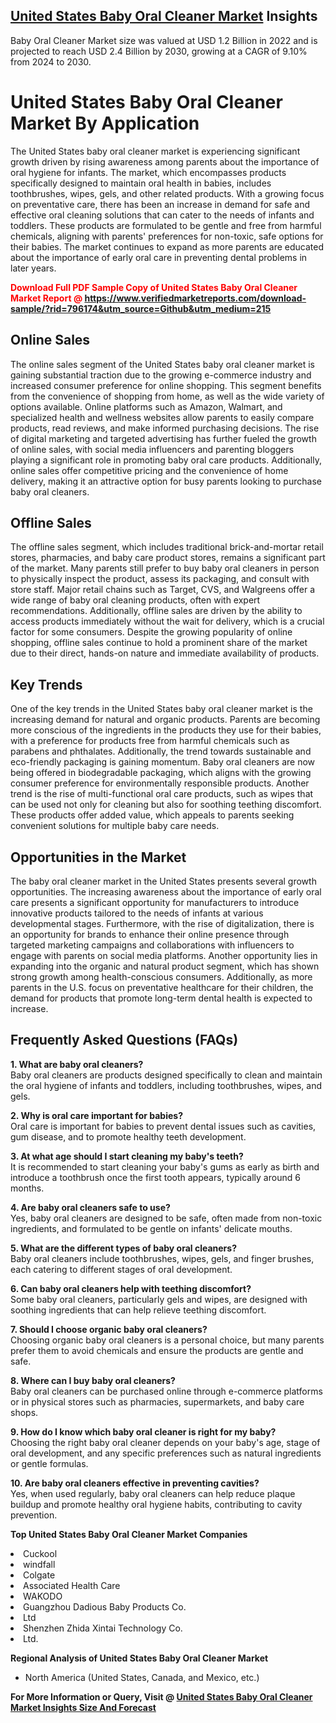 <h2><a href="https://www.verifiedmarketreports.com/download-sample/?rid=796174&amp;utm_source=Github&amp;utm_medium=215" target="_blank">United States Baby Oral Cleaner Market</a> Insights</h2><p>Baby Oral Cleaner Market size was valued at USD 1.2 Billion in 2022 and is projected to reach USD 2.4 Billion by 2030, growing at a CAGR of 9.10% from 2024 to 2030.</p><p><h1>United States Baby Oral Cleaner Market By Application</h1><p>The United States baby oral cleaner market is experiencing significant growth driven by rising awareness among parents about the importance of oral hygiene for infants. The market, which encompasses products specifically designed to maintain oral health in babies, includes toothbrushes, wipes, gels, and other related products. With a growing focus on preventative care, there has been an increase in demand for safe and effective oral cleaning solutions that can cater to the needs of infants and toddlers. These products are formulated to be gentle and free from harmful chemicals, aligning with parents' preferences for non-toxic, safe options for their babies. The market continues to expand as more parents are educated about the importance of early oral care in preventing dental problems in later years. <strong><p><span class=""><span style="color: #ff0000;"><strong>Download Full PDF Sample Copy of United States Baby Oral Cleaner Market Report</strong> @ </span><a href="https://www.verifiedmarketreports.com/download-sample/?rid=796174&amp;utm_source=Github&amp;utm_medium=215" target="_blank">https://www.verifiedmarketreports.com/download-sample/?rid=796174&amp;utm_source=Github&amp;utm_medium=215</a></span></p></strong></p><h2>Online Sales</h2><p>The online sales segment of the United States baby oral cleaner market is gaining substantial traction due to the growing e-commerce industry and increased consumer preference for online shopping. This segment benefits from the convenience of shopping from home, as well as the wide variety of options available. Online platforms such as Amazon, Walmart, and specialized health and wellness websites allow parents to easily compare products, read reviews, and make informed purchasing decisions. The rise of digital marketing and targeted advertising has further fueled the growth of online sales, with social media influencers and parenting bloggers playing a significant role in promoting baby oral care products. Additionally, online sales offer competitive pricing and the convenience of home delivery, making it an attractive option for busy parents looking to purchase baby oral cleaners.</p><h2>Offline Sales</h2><p>The offline sales segment, which includes traditional brick-and-mortar retail stores, pharmacies, and baby care product stores, remains a significant part of the market. Many parents still prefer to buy baby oral cleaners in person to physically inspect the product, assess its packaging, and consult with store staff. Major retail chains such as Target, CVS, and Walgreens offer a wide range of baby oral cleaning products, often with expert recommendations. Additionally, offline sales are driven by the ability to access products immediately without the wait for delivery, which is a crucial factor for some consumers. Despite the growing popularity of online shopping, offline sales continue to hold a prominent share of the market due to their direct, hands-on nature and immediate availability of products.</p><h2>Key Trends</h2><p>One of the key trends in the United States baby oral cleaner market is the increasing demand for natural and organic products. Parents are becoming more conscious of the ingredients in the products they use for their babies, with a preference for products free from harmful chemicals such as parabens and phthalates. Additionally, the trend towards sustainable and eco-friendly packaging is gaining momentum. Baby oral cleaners are now being offered in biodegradable packaging, which aligns with the growing consumer preference for environmentally responsible products. Another trend is the rise of multi-functional oral care products, such as wipes that can be used not only for cleaning but also for soothing teething discomfort. These products offer added value, which appeals to parents seeking convenient solutions for multiple baby care needs.</p><h2>Opportunities in the Market</h2><p>The baby oral cleaner market in the United States presents several growth opportunities. The increasing awareness about the importance of early oral care presents a significant opportunity for manufacturers to introduce innovative products tailored to the needs of infants at various developmental stages. Furthermore, with the rise of digitalization, there is an opportunity for brands to enhance their online presence through targeted marketing campaigns and collaborations with influencers to engage with parents on social media platforms. Another opportunity lies in expanding into the organic and natural product segment, which has shown strong growth among health-conscious consumers. Additionally, as more parents in the U.S. focus on preventative healthcare for their children, the demand for products that promote long-term dental health is expected to increase.</p><h2>Frequently Asked Questions (FAQs)</h2><p><strong>1. What are baby oral cleaners?</strong><br>Baby oral cleaners are products designed specifically to clean and maintain the oral hygiene of infants and toddlers, including toothbrushes, wipes, and gels.</p><p><strong>2. Why is oral care important for babies?</strong><br>Oral care is important for babies to prevent dental issues such as cavities, gum disease, and to promote healthy teeth development.</p><p><strong>3. At what age should I start cleaning my baby's teeth?</strong><br>It is recommended to start cleaning your baby's gums as early as birth and introduce a toothbrush once the first tooth appears, typically around 6 months.</p><p><strong>4. Are baby oral cleaners safe to use?</strong><br>Yes, baby oral cleaners are designed to be safe, often made from non-toxic ingredients, and formulated to be gentle on infants' delicate mouths.</p><p><strong>5. What are the different types of baby oral cleaners?</strong><br>Baby oral cleaners include toothbrushes, wipes, gels, and finger brushes, each catering to different stages of oral development.</p><p><strong>6. Can baby oral cleaners help with teething discomfort?</strong><br>Some baby oral cleaners, particularly gels and wipes, are designed with soothing ingredients that can help relieve teething discomfort.</p><p><strong>7. Should I choose organic baby oral cleaners?</strong><br>Choosing organic baby oral cleaners is a personal choice, but many parents prefer them to avoid chemicals and ensure the products are gentle and safe.</p><p><strong>8. Where can I buy baby oral cleaners?</strong><br>Baby oral cleaners can be purchased online through e-commerce platforms or in physical stores such as pharmacies, supermarkets, and baby care shops.</p><p><strong>9. How do I know which baby oral cleaner is right for my baby?</strong><br>Choosing the right baby oral cleaner depends on your baby's age, stage of oral development, and any specific preferences such as natural ingredients or gentle formulas.</p><p><strong>10. Are baby oral cleaners effective in preventing cavities?</strong><br>Yes, when used regularly, baby oral cleaners can help reduce plaque buildup and promote healthy oral hygiene habits, contributing to cavity prevention.</p></p><p><strong>Top United States Baby Oral Cleaner Market Companies</strong></p><div data-test-id=""><p><li>Cuckool</li><li> windfall</li><li> Colgate</li><li> Associated Health Care</li><li> WAKODO</li><li> Guangzhou Dadious Baby Products Co.</li><li> Ltd</li><li> Shenzhen Zhida Xintai Technology Co.</li><li> Ltd.</li></p><div><strong>Regional Analysis of&nbsp;United States Baby Oral Cleaner Market</strong></div><ul><li dir="ltr"><p dir="ltr">North America&nbsp;(United States, Canada, and Mexico, etc.)</p></li></ul><p><strong>For More Information or Query, Visit @&nbsp;</strong><strong><a href="https://www.verifiedmarketreports.com/product/baby-oral-cleaner-market/?utm_source=Github&amp;utm_medium=215" target="_blank">United States Baby Oral Cleaner Market Insights Size And Forecast</a></strong></p></div>
